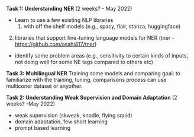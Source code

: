 

**Task 1: Understanding NER**
(2 weeks? - May 2022)

- Learn to use a few existing NLP libraries   
    1. with off the shelf models (e.g., spacy, flair, stanza, huggingface)  
2. libraries that support fine-tuning language models for NER (tner -https://github.com/asahi417/tner)  
- identify some problem areas (e.g., sensitivity to certain kinds of inputs, not doing well for some NE tags compared to others etc)  

**Task 3: Multilingual NER**
Training some models and comparing 
goal: to familiarize with the training, tuning, comparisons process
can use multiconer dataset or anyother.

**Task 2: Understanding Weak Supervision and Domain Adaptation** 
(2 weeks? -May 2022)
- weak supervision (skweak, knodle, flying squid)
- domain adaptation, few short learning
- prompt based learning







